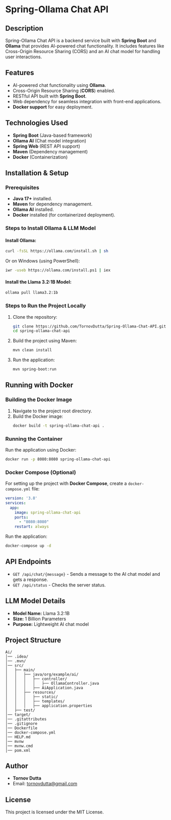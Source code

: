 # Spring-Ollama Chat API

## Description
Spring-Ollama Chat API is a backend service built with **Spring Boot** and **Ollama** that provides AI-powered chat functionality. It includes features like Cross-Origin Resource Sharing (CORS) and an AI chat model for handling user interactions.

## Features
- AI-powered chat functionality using **Ollama**.
- Cross-Origin Resource Sharing (**CORS**) enabled.
- RESTful API built with **Spring Boot**.
- Web dependency for seamless integration with front-end applications.
- **Docker support** for easy deployment.

## Technologies Used
- **Spring Boot** (Java-based framework)
- **Ollama AI** (Chat model integration)
- **Spring Web** (REST API support)
- **Maven** (Dependency management)
- **Docker** (Containerization)

## Installation & Setup
### Prerequisites
- **Java 17+** installed.
- **Maven** for dependency management.
- **Ollama AI** installed.
- **Docker** installed (for containerized deployment).

### Steps to Install Ollama & LLM Model
#### Install Ollama:
```sh
curl -fsSL https://ollama.com/install.sh | sh
```
Or on Windows (using PowerShell):
```sh
iwr -useb https://ollama.com/install.ps1 | iex
```

#### Install the Llama 3.2:1B Model:
```sh
ollama pull llama3.2:1b
```

### Steps to Run the Project Locally
1. Clone the repository:
   ```sh
   git clone https://github.com/TornovDutta/Spring-Ollama-Chat-API.git
   cd spring-ollama-chat-api
   ```
2. Build the project using Maven:
   ```sh
   mvn clean install
   ```
3. Run the application:
   ```sh
   mvn spring-boot:run
   ```

## Running with Docker
### Building the Docker Image
1. Navigate to the project root directory.
2. Build the Docker image:
   ```sh
   docker build -t spring-ollama-chat-api .
   ```

### Running the Container
Run the application using Docker:
```sh
docker run -p 8080:8080 spring-ollama-chat-api
```

### Docker Compose (Optional)
For setting up the project with **Docker Compose**, create a `docker-compose.yml` file:
```yaml
version: '3.8'
services:
  app:
    image: spring-ollama-chat-api
    ports:
      - "8080:8080"
    restart: always
```
Run the application:
```sh
docker-compose up -d
```

## API Endpoints
- `GET /api/chat/{message}` - Sends a message to the AI chat model and gets a response.
- `GET /api/status` - Checks the server status.

## LLM Model Details
- **Model Name:** Llama 3.2:1B
- **Size:** 1 Billion Parameters
- **Purpose:** Lightweight AI chat model

## Project Structure
```
Ai/
│── .idea/
│── .mvn/
│── src/
│   ├── main/
│   │   ├── java/org/example/ai/
│   │   │   ├── controller/
│   │   │   │   ├── OllamaController.java
│   │   │   ├── AiApplication.java
│   │   ├── resources/
│   │   │   ├── static/
│   │   │   ├── templates/
│   │   │   ├── application.properties
│   ├── test/
│── target/
│── .gitattributes
│── .gitignore
│── Dockerfile
│── docker-compose.yml
│── HELP.md
│── mvnw
│── mvnw.cmd
│── pom.xml
```

## Author
- **Tornov Dutta**
- Email: tornovdutta@gmail.com

## License
This project is licensed under the MIT License.

